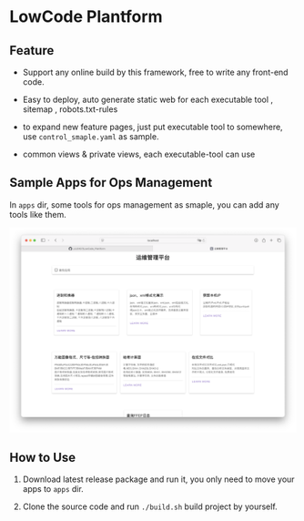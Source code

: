 # LowCode Plantform

## Feature

* Support any online build by this framework, free to write any front-end code.

* Easy to deploy, auto generate static web for each executable tool , sitemap , robots.txt-rules

* to expand new feature pages, just put executable tool to somewhere, use `control_smaple.yaml` as sample.

* common views & private views, each executable-tool can use

## Sample Apps for Ops Management

In `apps` dir, some tools for ops management as smaple, you can add any tools like them.

![homepage](./assets/homepage.png)

## How to Use

1. Download latest release package and run it, you only need to move your apps to `apps` dir.

2. Clone the source code and run `./build.sh` build project by yourself.
